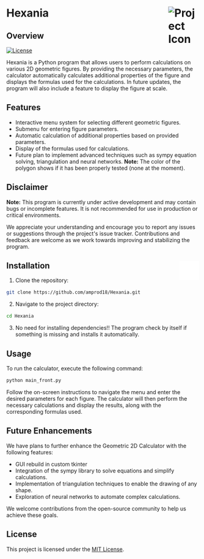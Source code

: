 # Hexania <img src="https://github.com/amprod18/Hexania/blob/main/icon_w.ico" alt="Project Icon" align="right" width="80">

## Overview

[![License](https://img.shields.io/badge/License-MIT-blue.svg)](https://opensource.org/licenses/MIT)

Hexania is a Python program that allows users to perform calculations on various 2D geometric figures. By providing the necessary parameters, the calculator automatically calculates additional properties of the figure and displays the formulas used for the calculations. In future updates, the program will also include a feature to display the figure at scale.

## Features

- Interactive menu system for selecting different geometric figures.
- Submenu for entering figure parameters.
- Automatic calculation of additional properties based on provided parameters.
- Display of the formulas used for calculations.
- Future plan to implement advanced techniques such as sympy equation solving, triangulation and neural networks.
**Note:** The color of the polygon shows if it has been properly tested (none at the moment).

## Disclaimer

**Note:** This program is currently under active development and may contain bugs or incomplete features. It is not recommended for use in production or critical environments.

We appreciate your understanding and encourage you to report any issues or suggestions through the project's issue tracker. Contributions and feedback are welcome as we work towards improving and stabilizing the program.

## Installation <img align="right" alt="coding" width="50" src="https://github.com/amprod18/amprod18/blob/main/coding_icon.gif">

1. Clone the repository:

 ```bash
 git clone https://github.com/amprod18/Hexania.git
 ```

2. Navigate to the project directory:
  ```bash
  cd Hexania
  ```

3. No need for installing dependencies!! The program check by itself if something is missing and installs it automatically.
 
## Usage

To run the calculator, execute the following command:
 ```bash
 python main_front.py
 ```

Follow the on-screen instructions to navigate the menu and enter the desired parameters for each figure. The calculator will then perform the necessary calculations and display the results, along with the corresponding formulas used.

## Future Enhancements

We have plans to further enhance the Geometric 2D Calculator with the following features:

- GUI rebuild in custom tkinter
- Integration of the sympy library to solve equations and simplify calculations.
- Implementation of triangulation techniques to enable the drawing of any shape.
- Exploration of neural networks to automate complex calculations.

We welcome contributions from the open-source community to help us achieve these goals.

## License

This project is licensed under the [MIT License](LICENSE).

